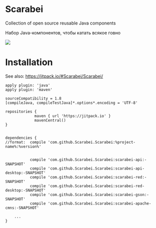 # Scarabei 

Collection of open source reusable Java components

Набор Java-компонентов, чтобы катать всякое говно

[![](https://jitpack.io/v/Scarabei/Scarabei.svg)](https://jitpack.io/#Scarabei/Scarabei)

# Installation
See also: https://jitpack.io/#Scarabei/Scarabei/
```
apply plugin: 'java'
apply plugin: 'maven'

sourceCompatibility = 1.8
[compileJava, compileTestJava]*.options*.encoding = 'UTF-8'

repositories {
        	 maven { url 'https://jitpack.io' }
        	 mavenCentral()
}


dependencies {
//format:  compile 'com.github.Scarabei.Scarabei:%project-name%:%version%'


           compile 'com.github.Scarabei.Scarabei:scarabei-api:-SNAPSHOT'
	       compile 'com.github.Scarabei.Scarabei:scarabei-api-desktop:-SNAPSHOT'
	       compile 'com.github.Scarabei.Scarabei:scarabei-red:-SNAPSHOT'
	       compile 'com.github.Scarabei.Scarabei:scarabei-red-desktop:-SNAPSHOT'
	       compile 'com.github.Scarabei.Scarabei:scarabei-gson:-SNAPSHOT'
	       compile 'com.github.Scarabei.Scarabei:scarabei-apache-cmns:-SNAPSHOT'
           
	...
}	
	
```
